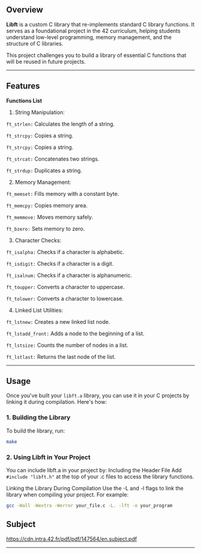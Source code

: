 ## Overview
**Libft** is a custom C library that re-implements standard C library functions. It serves as a foundational project in the 42 curriculum, helping students understand low-level programming, memory management, and the structure of C libraries.

This project challenges you to build a library of essential C functions that will be reused in future projects.

---

## Features

**Functions List**
1. String Manipulation:

`ft_strlen:` Calculates the length of a string.

`ft_strcpy:` Copies a string.

`ft_strcpy:` Copies a string.

`ft_strcat:` Concatenates two strings.

`ft_strdup:` Duplicates a string.


2. Memory Management:

`ft_memset:` Fills memory with a constant byte.

`ft_memcpy:` Copies memory area.

`ft_memmove:` Moves memory safely.

`ft_bzero:` Sets memory to zero.


3. Character Checks:

`ft_isalpha:` Checks if a character is alphabetic.

`ft_isdigit:` Checks if a character is a digit.

`ft_isalnum:` Checks if a character is alphanumeric.

`ft_toupper:` Converts a character to uppercase.

`ft_tolower:` Converts a character to lowercase.


4. Linked List Utilities:

`ft_lstnew:` Creates a new linked list node.

`ft_lstadd_front:` Adds a node to the beginning of a list.

`ft_lstsize:` Counts the number of nodes in a list.

`ft_lstlast:` Returns the last node of the list.

---

## Usage

Once you've built your `libft.a` library, you can use it in your C projects by linking it during compilation. Here's how:

### 1. **Building the Library**
To build the library, run:
```bash
make
```

### 2. **Using Libft in Your Project**
You can include libft.a in your project by:
Including the Header File
Add `#include "libft.h"` at the top of your .c files to access the library functions.

Linking the Library During Compilation
Use the -L and -l flags to link the library when compiling your project. For example:

```bash
gcc -Wall -Wextra -Werror your_file.c -L. -lft -o your_program
```

## Subject
https://cdn.intra.42.fr/pdf/pdf/147564/en.subject.pdf

---
